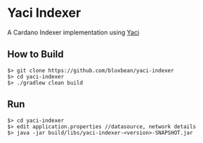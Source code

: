# Yaci Indexer

A Cardano Indexer implementation using [Yaci](https://github.com/bloxbean/yaci)

## How to Build

```
$> git clone https://github.com/bloxbean/yaci-indexer
$> cd yaci-indexer
$> ./gradlew clean build
```

## Run

```
$> cd yaci-indexer
$> edit application.properties //datasource, network details
$> java -jar build/libs/yaci-indexer-<version>-SNAPSHOT.jar 
```
